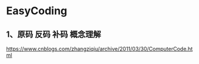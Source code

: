 # EasyCoding

## 1、原码 反码 补码 概念理解
https://www.cnblogs.com/zhangziqiu/archive/2011/03/30/ComputerCode.html
